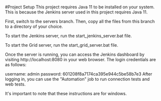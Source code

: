 #Project Setup
This project requires Java 11 to be installed on your system. This is because the Jenkins server used in this project requires Java 11.

First, switch to the servers branch. Then, copy all the files from this branch to a directory of your choice.

To start the Jenkins server, run the start_jenkins_server.bat file.

To start the Grid server, run the start_grid_server.bat file. 

Once the server is running, you can access the Jenkins dashboard by visiting http://localhost:8080 in your web browser. The login credentials are as follows:

username: admin
password: 601208f8a7174ca395e944c5be58b7e3
After logging in, you can use the "Automation" job to run connection tests and web tests.

It's important to note that these instructions are for windows.
